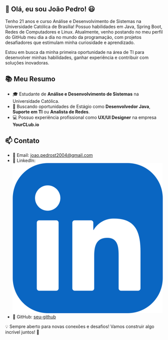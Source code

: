 ## 👋 Olá, eu sou João Pedro! 😃

Tenho 21 anos e curso Análise e Desenvolvimento de Sistemas na Universidade Católica de Brasília! Possuo habilidades em Java, Spring Boot, Redes de Computadores e Linux. Atualmente, venho postando no meu perfil do GitHub meu dia a dia no mundo da programação, com projetos desafiadores que estimulam minha curiosidade e aprendizado.

Estou em busca da minha primeira oportunidade na área de TI para desenvolver minhas habilidades, ganhar experiência e contribuir com soluções inovadoras.

## 📚 Meu Resumo
- 🎓 Estudante de **Análise e Desenvolvimento de Sistemas** na Universidade Católica.
- 💼 Buscando oportunidades de Estágio como **Desenvolvedor Java**, **Suporte em TI** ou **Analista de Redes**.
- 💻 Possuo experiência profissional como **UX/UI Designer** na empresa **YourCLub.io**

## 📫 Contato
- 📩 Email: joao.pedrost2004@gmail.com
- 🔗 LinkedIn: <a href="https://www.linkedin.com/in/jo%C3%A3o-pedro-soares-torres-101a532b4/"><img src="https://github.com/tandpfun/skill-icons/blob/main/icons/LinkedIn.svg"></a>
- 🐙 GitHub: [seu-github](https://github.com/seu-usuario)

💡 Sempre aberto para novas conexões e desafios! Vamos construir algo incrível juntos! 🚀
